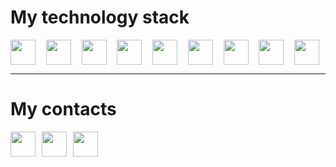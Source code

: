 # My technology stack

<div style="display: flex; justify-content: space-between;">
  <img style="margin-right: 10;" src="https://upload.wikimedia.org/wikipedia/commons/thumb/d/d4/Javascript-shield.svg/1200px-Javascript-shield.svg.png" height="40">
  <img style="margin-right: 10;" src="https://upload.wikimedia.org/wikipedia/commons/thumb/6/61/HTML5_logo_and_wordmark.svg/1024px-HTML5_logo_and_wordmark.svg.png" height="40">
  <img style="margin-right: 10;" src="https://upload.wikimedia.org/wikipedia/commons/thumb/d/d5/CSS3_logo_and_wordmark.svg/1452px-CSS3_logo_and_wordmark.svg.png" height="40">
  <img style="margin-right: 10;" src="https://upload.wikimedia.org/wikipedia/commons/thumb/4/47/React.svg/1200px-React.svg.png" height="40">
  <img style="margin-right: 10;" src="https://cdn.worldvectorlogo.com/logos/redux.svg" height="40">
  <img style="margin-right: 10;" src="https://upload.wikimedia.org/wikipedia/commons/thumb/d/d9/Node.js_logo.svg/1280px-Node.js_logo.svg.png" height="40">
  <img style="margin-right: 10;" src="https://upload.wikimedia.org/wikipedia/commons/thumb/2/29/Postgresql_elephant.svg/1200px-Postgresql_elephant.svg.png" height="40">
  <img style="margin-right: 10;" src="https://upload.wikimedia.org/wikipedia/commons/thumb/3/3f/Git_icon.svg/1200px-Git_icon.svg.png" height="40">
  <img style="margin-right: 10;" src="https://upload.wikimedia.org/wikipedia/commons/thumb/9/96/Sass_Logo_Color.svg/2560px-Sass_Logo_Color.svg.png" height="40">
</div>

<hr />

# My contacts

<div style="display: flex">
  <a style="margin-right: 10;" href="https://t.me/barkhatovandrew">
    <img src="https://upload.wikimedia.org/wikipedia/commons/thumb/8/82/Telegram_logo.svg/2048px-Telegram_logo.svg.png" height="40">
  </a>
  <a style="margin-right: 10;" href="https://instagram.com/barkhatovandrew">
    <img src="https://upload.wikimedia.org/wikipedia/commons/thumb/e/e7/Instagram_logo_2016.svg/768px-Instagram_logo_2016.svg.png" height="40">
  </a>
  <a style="margin-right: 10;" href="https://wa.me/79648482479">
    <img src="https://upload.wikimedia.org/wikipedia/commons/thumb/1/19/WhatsApp_logo-color-vertical.svg/2048px-WhatsApp_logo-color-vertical.svg.png" height="40">
  </a>
</div>
